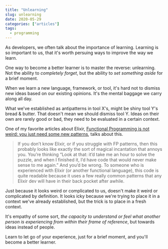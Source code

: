 ```yaml
---
title: "Unlearning"
slug: unlearning
date: 2020-05-29
categories: ["articles"]
tags:
  - programming
---
```


As developers, we often talk about the importance of learning. Learning is so important to us, that it's worth persuing ways to improve the way we learn.

One way to become a better learner is to master the reverse: unlearning. Not the ability to _completely forget_, but the ability to _set something aside_ for a brief moment.

When we learn a new language, framework, or tool, it's hard not to dismiss new ideas based on our existing opinions. It's the mental baggage we carry along all day.

What we've established as antipatterns in tool X's, might be shiny tool Y's bread & butter. That doesn't mean we should dismiss tool Y. Ideas on their own are rarely good or bad, they need to be evaluated in a certain context.

<!--more-->

One of my favorite articles about Elixir, [Functional Programming is not weird: you just need some new patterns](https://medium.com/@cameronp/functional-programming-is-not-weird-you-just-need-some-new-patterns-7a9bf9dc2f77), talks about this.

> If you don’t know Elixir, or if you struggle with FP patterns, then this probably looks like exactly the sort of magical incantation that annoys you. You’re thinking “Look at that: it’d take me an hour to solve the puzzle, and when I finished it, I’d have code that would never make sense to me again.” And you’d be wrong. To someone who is experienced with Elixir (or another functional language), this code is quite readable because it uses a few really common patterns that any Elixir dev will have in their back pocket after awhile.

Just because it looks weird or complicated to us, doesn't make it weird or complicated by definition. It looks icky because we're trying to place it in a context we've already established, but the trick is to place in a fresh context.

It's empathy of some sort, _the capacity to understand or feel what another person is experiencing from within their frame of reference_, but towards ideas instead of people.

Learn to let go of your experience, just for a brief moment, and you'll become a better learner.

